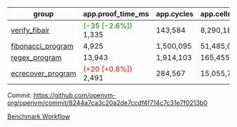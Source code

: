 | group | app.proof_time_ms | app.cycles | app.cells_used | leaf.proof_time_ms | leaf.cycles | leaf.cells_used |
| -- | -- | -- | -- | -- | -- | -- |
| [verify_fibair](https://github.com/openvm-org/openvm/blob/benchmark-results/benchmarks-pr/1376/verify_fibair-8244a7ca3c20a2de7ccdf4f714c7c31e7f0213b0.md) |<span style='color: green'>(-35 [-2.6%])</span> 1,335 |  143,584 |  8,290,183 |- | - | - |
| [fibonacci_program](https://github.com/openvm-org/openvm/blob/benchmark-results/benchmarks-pr/1376/fibonacci-8244a7ca3c20a2de7ccdf4f714c7c31e7f0213b0.md) | 4,925 |  1,500,095 |  51,485,080 |- | - | - |
| [regex_program](https://github.com/openvm-org/openvm/blob/benchmark-results/benchmarks-pr/1376/regex-8244a7ca3c20a2de7ccdf4f714c7c31e7f0213b0.md) | 13,943 |  1,914,103 |  165,455,373 |- | - | - |
| [ecrecover_program](https://github.com/openvm-org/openvm/blob/benchmark-results/benchmarks-pr/1376/ecrecover-8244a7ca3c20a2de7ccdf4f714c7c31e7f0213b0.md) |<span style='color: red'>(+20 [+0.8%])</span> 2,491 |  284,567 |  15,055,723 |- | - | - |


Commit: https://github.com/openvm-org/openvm/commit/8244a7ca3c20a2de7ccdf4f714c7c31e7f0213b0

[Benchmark Workflow](https://github.com/openvm-org/openvm/actions/runs/13514846980)
